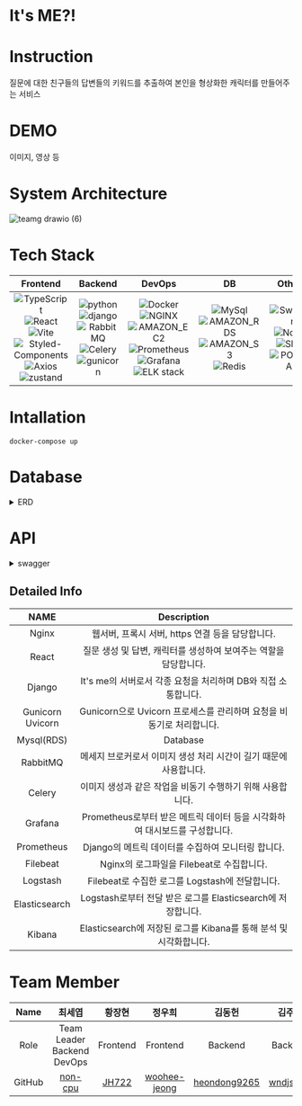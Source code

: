 # It's ME?!
# Instruction
질문에 대한 친구들의 답변들의 키워드를 추출하여 본인을 형상화한 캐릭터를 만들어주는 서비스

# DEMO
이미지, 영상 등

# System Architecture
![teamg drawio (6)](https://github.com/2023-Summer-Bootcamp-Team-G/backend/assets/91904079/033c5dcd-f538-43c8-a1a5-5486108aa0c4)

# Tech Stack


| Frontend | Backend | DevOps | DB | Others |
| :---: | :---: | :---: | :---: | :---: |
|![TypeScript](https://img.shields.io/badge/TypeScript-3178C6?style=for-the-badge&logo=TypeScript&logoColor=white)<br> ![React](https://img.shields.io/badge/React-61DAFB?style=for-the-badge&logo=React&logoColor=white)<br> ![Vite](https://img.shields.io/badge/vite-646CFF?style=for-the-badge&logo=vite&logoColor=white)<br> ![Styled-Components](https://img.shields.io/badge/Styled_Components-DB7093?style=for-the-badge&logo=Styledcomponents&logoColor=white)<br>![Axios](https://img.shields.io/badge/Axios-5A29E4?style=for-the-badge&logo=Axios&logoColor=white)<br>![zustand](https://img.shields.io/badge/zustand-ECD53F?style=for-the-badge&logo=zustand&logoColor=white)|![python](https://img.shields.io/badge/python-3776AB?style=for-the-badge&logo=python&logoColor=white)<br> ![django](https://img.shields.io/badge/django-092E20?style=for-the-badge&logo=django&logoColor=white)<br> ![RabbitMQ](https://img.shields.io/badge/RabbitMQ-FF6600?style=for-the-badge&logo=RabbitMQ&logoColor=white)<br> ![Celery](https://img.shields.io/badge/Celery-37814A?style=for-the-badge&logo=Celery&logoColor=white)<br> ![gunicorn](https://img.shields.io/badge/gunicorn-499848?style=for-the-badge&logo=gunicorn&logoColor=white)<br>|![Docker](https://img.shields.io/badge/Docker-2496ED?style=for-the-badge&logo=Docker&logoColor=white)<br> ![NGINX](https://img.shields.io/badge/NGINX-009639?style=for-the-badge&logo=NGINX&logoColor=white)<br> ![AMAZON_EC2](https://img.shields.io/badge/AMAZON_EC2-FF9900?style=for-the-badge&logo=AMAZONEC2&logoColor=white)<br>![Prometheus](https://img.shields.io/badge/Prometheus-E6522C?style=for-the-badge&logo=Prometheus&logoColor=white)<br> ![Grafana](https://img.shields.io/badge/Grafana-F46800?style=for-the-badge&logo=Grafana&logoColor=white)<br>![ELK stack](https://img.shields.io/badge/ELK_stack-005571?style=for-the-badge&logo=Elastic&logoColor=white)|![MySql](https://img.shields.io/badge/MySql-4479A1?style=for-the-badge&logo=MySql&logoColor=white)<br> ![AMAZON_RDS](https://img.shields.io/badge/AMAZON_RDS-527FFF?style=for-the-badge&logo=AMAZONRDS&logoColor=white)<br> ![AMAZON_S3](https://img.shields.io/badge/AMAZON_S3-569A31?style=for-the-badge&logo=AMAZONS3&logoColor=white)<br> ![Redis](https://img.shields.io/badge/Redis-DC382D?style=for-the-badge&logo=Redis&logoColor=white)<br>|![Swagger](https://img.shields.io/badge/Swagger-85EA2D?style=for-the-badge&logo=Swagger&logoColor=white)<br>![Notion](https://img.shields.io/badge/Notion-000000?style=for-the-badge&logo=Notion&logoColor=white)<br>![Slack](https://img.shields.io/badge/Slack-4A154B?style=for-the-badge&logo=Slack&logoColor=white)<br>![POSTMAN](https://img.shields.io/badge/POSTMAN-FF6C37?style=for-the-badge&logo=POSTMAN&logoColor=white)<br>

# Intallation
```
docker-compose up
```
# Database
<details><summary>ERD
</summary>
<img src=https://github.com/2023-Summer-Bootcamp-Team-G/backend/assets/91904079/5fb8a02a-b305-47d3-80d6-28285ce1fc14
/>
</details>

# API
<details><summary>swagger
</summary>
<img src=
/>
</details>

## Detailed Info
**NAME** | **Description**
:---:|:---:
Nginx | 웹서버, 프록시 서버, https 연결 등을 담당합니다. | 
React | 질문 생성 및 답변, 캐릭터를 생성하여 보여주는 역할을 담당합니다. | 
Django | It's me의 서버로서 각종 요청을 처리하며 DB와 직접 소통합니다. | 
Gunicorn</br>Uvicorn | Gunicorn으로 Uvicorn 프로세스를 관리하며 요청을 비동기로 처리합니다. |
Mysql(RDS) | Database | 
RabbitMQ | 메세지 브로커로서 이미지 생성 처리 시간이 길기 때문에 사용합니다. | 
Celery | 이미지 생성과 같은 작업을 비동기 수행하기 위해 사용합니다. | 
Grafana | Prometheus로부터 받은 메트릭 데이터 등을 시각화하여 대시보드를 구성합니다. | 
Prometheus | Django의 메트릭 데이터를 수집하여 모니터링 합니다. | 
Filebeat | Nginx의 로그파일을 Filebeat로 수집합니다. | 
Logstash | Filebeat로 수집한 로그를 Logstash에 전달합니다. |
Elasticsearch | Logstash로부터 전달 받은 로그를 Elasticsearch에 저장합니다. | 
Kibana | Elasticsearch에 저장된 로그를 Kibana를 통해 분석 및 시각화합니다. | 

# Team Member


| Name | 최세엽 | 황장현 | 정우희 | 김동헌 | 김주언 | 이지은 |
| :---: | :---: | :---: | :---: | :---: | :---: | :---: |
| Role | Team Leader</br>Backend</br>DevOps| Frontend | Frontend | Backend | Backend | Frontend |
| GitHub | [non-cpu](https://github.com/non-cpu) | [JH722](https://github.com/JH722) | [woohee-jeong](https://github.com/woohee-jeong) | [heondong9265](https://github.com/heondong9265) | [wndjs803](https://github.com/wndjs803) | [egg-silver](https://github.com/egg-silver) |
